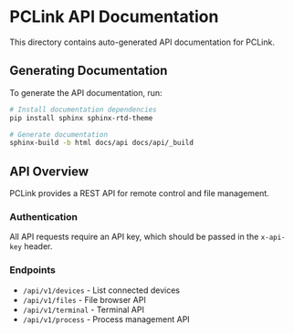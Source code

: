 # PCLink API Documentation

This directory contains auto-generated API documentation for PCLink.

## Generating Documentation

To generate the API documentation, run:

```bash
# Install documentation dependencies
pip install sphinx sphinx-rtd-theme

# Generate documentation
sphinx-build -b html docs/api docs/api/_build
```

## API Overview

PCLink provides a REST API for remote control and file management.

### Authentication

All API requests require an API key, which should be passed in the `x-api-key` header.

### Endpoints

- `/api/v1/devices` - List connected devices
- `/api/v1/files` - File browser API
- `/api/v1/terminal` - Terminal API
- `/api/v1/process` - Process management API